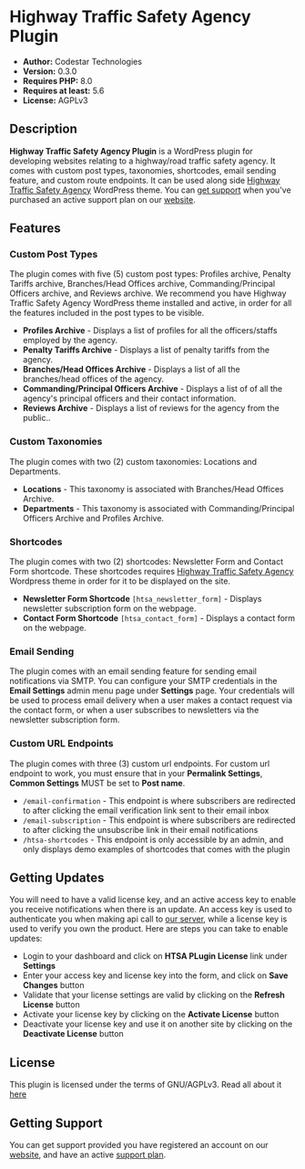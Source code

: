 # Highway Traffic Safety Agency Plugin

- **Author:** Codestar Technologies
- **Version:** 0.3.0
- **Requires PHP:** 8.0
- **Requires at least:** 5.6
- **License:** AGPLv3

## Description

**Highway Traffic Safety Agency Plugin** is a WordPress plugin for developing websites relating to a highway/road traffic safety agency. It comes with custom post types, taxonomies, shortcodes, email sending feature, and custom route endpoints. It can be used along side [Highway Traffic Safety Agency](<https://codestar.com.ng/shop/highway-traffic-security-agency>) WordPress theme. You can [get support](<https://codestar.com.ng/support-plans>) when you've purchased an active support plan on our [website](<https://codestar.com.ng>).

## Features

### Custom Post Types

The plugin comes with five (5) custom post types: Profiles archive, Penalty Tariffs archive, Branches/Head Offices archive, Commanding/Principal Officers archive, and Reviews archive. We recommend you have Highway Traffic Safety Agency WordPress theme installed and active, in order for all the features included in the post types to be visible.

- **Profiles Archive** - Displays a list of profiles for all the officers/staffs employed by the agency.
- **Penalty Tariffs Archive** - Displays a list of penalty tariffs from the agency.
- **Branches/Head Offices Archive** - Displays a list of all the branches/head offices of the agency.
- **Commanding/Principal Officers Archive** - Displays a list of of all the agency's principal officers and their contact information.
- **Reviews Archive** - Displays a list of reviews for the agency from the public..

### Custom Taxonomies

The plugin comes with two (2) custom taxonomies: Locations and Departments.

- **Locations** - This taxonomy is associated with Branches/Head Offices Archive.
- **Departments** - This taxonomy is associated with Commanding/Principal Officers Archive and Profiles Archive.

### Shortcodes

The plugin comes with two (2) shortcodes: Newsletter Form and Contact Form shortcode. These shortcodes requires [Highway Traffic Safety Agency](<https://codestar.com.ng/shop/highway-traffic-security-agency>) Wordpress theme in order for it to be displayed on the site.

- **Newsletter Form Shortcode** `[htsa_newsletter_form]` - Displays newsletter subscription form on the webpage.
- **Contact Form Shortcode** `[htsa_contact_form]` - Displays a contact form on the webpage.

### Email Sending

The plugin comes with an email sending feature for sending email notifications via SMTP. You can configure your SMTP credentials in the **Email Settings** admin menu page under **Settings** page. Your credentials will be used to process email delivery when a user makes a contact request via the contact form, or when a user subscribes to newsletters via the newsletter subscription form.

### Custom URL Endpoints

The plugin comes with three (3) custom url endpoints. For custom url endpoint to work, you must ensure that in your **Permalink Settings**, **Common Settings** MUST be set to **Post name**.

- `/email-confirmation` - This endpoint is where subscribers are redirected to after clicking the email verification link sent to their email inbox
- `/email-subscription` - This endpoint is where subscribers are redirected to after clicking the unsubscribe link in their email notifications
- `/htsa-shortcodes` - This endpoint is only accessible by an admin, and only displays demo examples of shortcodes that comes with the plugin

## Getting Updates

You will need to have a valid license key, and an active access key to enable you receive notifications when there is an update. An access key is used to authenticate you when making api call to [our server](<https://codestar.com.ng>), while a license key is used to verify you own the product. Here are steps you can take to enable updates:

- Login to your dashboard and click on **HTSA PLugin License** link under **Settings**
- Enter your access key and license key into the form, and click on **Save Changes** button
- Validate that your license settings are valid by clicking on the **Refresh License** button
- Activate your license key by clicking on the **Activate License** button
- Deactivate your license key and use it on another site by clicking on the **Deactivate License** button

## License

This plugin is licensed under the terms of GNU/AGPLv3. Read all about it [here](<https://www.gnu.org/licenses/agpl-3.0.en.html>)

## Getting Support

You can get support provided you have registered an account on our [website](<https://codestar.com.ng>), and have an active [support plan](<https://codestar.com.ng/support-plans>).
